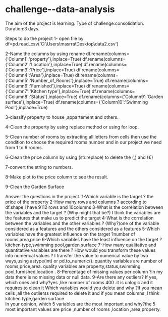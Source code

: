 # challenge--data-analysis
The aim of the project is learning.
Type of challenge:consolidation.
Duration:3 days.

Steps to do the project
1- open file by df=pd.read_csv('C:\\Users\\masrra\\Desktop\\data2.csv') 

2-Name the columns by using rename
df.rename(columns={'Column1':'property'},inplace=True)
df.rename(columns={'Column2':'Location'},inplace=True)
df.rename(columns={'Column3':'Price'},inplace=True)
df.rename(columns={'Column4':'Area'},inplace=True)
df.rename(columns={'Column5':'Number_of_Rooms'},inplace=True)
df.rename(columns={'Column6':'Furnished'},inplace=True)
df.rename(columns={'Column7':'Kitchen type'},inplace=True)
df.rename(columns={'Column8':'Status'},inplace=True)
df.rename(columns={'Column9':'Garden surface'},inplace=True)
df.rename(columns={'Column10':'Swimming Pool'},inplace=True)

3-classify property to house ,appartement and others.

4-Clean the property by using replace method or using for loop.

5-Clean number of rooms by extracting all letters from cells then use the condition to choose the required rooms number and in our project we need from 1 to 6 rooms.

6-Clean the price column by using (str.replace) to delete the (,) and (€)  

7-convert the string to numbers.

8-Make plot to the price column to see the result.

9-Clean the Garden Surface

Answer the questions in the project.
1-Which variable is the target ? the price of the property
2-How many rows and columns ? according to df.shape I have 9112 rows and 10columns
3-What is the correlation between the variables and the target ? (Why might that be?) I think the variables are the features 
that make us to predict the target
4-What is the correlation between the variables and the other variables ? (Why?)one of the variable considered as a features
and the others considered as a features
5-Which variables have the greatest influence on the target ?number of rooms,area,price
6-Which variables have the least influence on the target ?kitchen type,swimming pool,garden surface 
7-How many qualitative and quantitative variables are there ? How would you transform these values into numerical values ?
I transfer the value to numerical value by two ways,using astype(int) or pd.to_numeric().
quantity variables are number of rooms,price,area.
quality variables are property,status,swimming pool,furnished,location .
8-Percentage of missing values per column ?in my data there is no missing data or null data.
9-Are there any outliers? If yes, which ones and why?yes ,like number of rooms 400 .it is unlogic and it requires to clean it 
Which variables would you delete and why ?if you mean cells ,all the outlierss required to delete it 
and if you mean columns ,I think kitchen type,garden surface  
In your opinion, which 5 variables are the most important and why?the 5 most important values are price ,number of rooms
,location ,area,property.
 